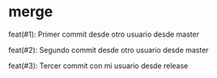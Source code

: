 # merge

feat(#1): Primer commit desde otro usuario desde master

feat(#2): Segundo commit desde otro usuario desde master

feat(#3): Tercer commit con mi usuario desde release


